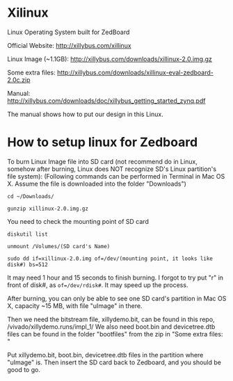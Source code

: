 # Xilinux
Linux Operating System built for ZedBoard

Official Website: http://xillybus.com/xillinux

Linux Image (~1.1GB): http://xillybus.com/downloads/xillinux-2.0.img.gz

Some extra files: http://xillybus.com/downloads/xillinux-eval-zedboard-2.0c.zip

Manual: http://xillybus.com/downloads/doc/xillybus_getting_started_zynq.pdf

The manual shows how to put our design in this Linux. 

# How to setup linux for Zedboard
To burn Linux Image file into SD card (not recommend do in Linux, somehow after burning, Linux does NOT recognize SD's Linux partition's file system): (Following commands can be performed in Terminal in Mac OS X. Assume the file is downloaded into the folder "Downloads")

```cd ~/Downloads/```

```gunzip xillinux-2.0.img.gz```

You need to check the mounting point of SD card

```diskutil list```

```unmount /Volumes/(SD card's Name)```

```sudo dd if=xillinux-2.0.img of=/dev/(mounting point, it looks like disk#) bs=512```

It may need 1 hour and 15 seconds to finish burning. I forgot to try put "r" in front of disk#, as ```of=/dev/rdisk#```. It may speed up the process.

After burning, you can only be able to see one SD card's partition in Mac OS X, capacity ~15 MB, with file "uImage" in there. 

Then we need the bitstream file, xillydemo.bit, can be found in this repo, /vivado/xillydemo.runs/impl_1/
We also need boot.bin and devicetree.dtb files can be found in the folder "bootfiles" from the zip in "Some extra files: " 

Put xillydemo.bit, boot.bin, devicetree.dtb files in the partition where "uImage" is. Then insert the SD card back to Zedboard, and you should be good to go. 
